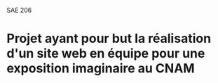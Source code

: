 SAE 206

# Projet ayant pour but la réalisation d'un site web en équipe pour une exposition imaginaire au CNAM
